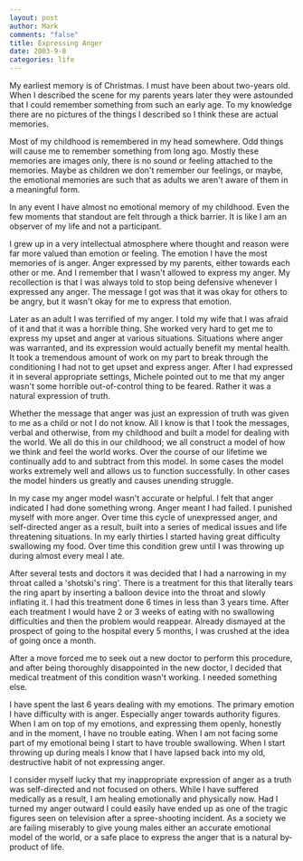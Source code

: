```yaml
--- 
layout: post
author: Mark
comments: "false"
title: Expressing Anger
date: 2003-9-8
categories: life
---
```

My earliest memory is of Christmas. I must have been about two-years old. When I described the scene for my parents years later they were astounded that I could remember something from such an early age. To my knowledge there are no pictures of the things I described so I think these are actual memories.

Most of my childhood is remembered in my head somewhere. Odd things will cause me to remember something from long ago. Mostly these memories are images only, there is no sound or feeling attached to the memories. Maybe as children we don't remember our feelings, or maybe, the emotional memories are such that as adults we aren't aware of them in a meaningful form.

In any event I have almost no emotional memory of my childhood. Even the few moments that standout are felt through a thick barrier. It is like I am an observer of my life and not a participant.

I grew up in a very intellectual atmosphere where thought and reason were far more valued than emotion or feeling. The emotion I have the most memories of is anger. Anger expressed by my parents, either towards each other or me. And I remember that I wasn't allowed to express my anger. My recollection is that I was always told to stop being defensive whenever I expressed any anger. The message I got was that it was okay for others to be angry, but it wasn't okay for me to express that emotion.

Later as an adult I was terrified of my anger. I told my wife that I was afraid of it and that it was a horrible thing. She worked very hard to get me to express my upset and anger at various situations. Situations where anger was warranted, and its expression would actually benefit my mental health. It took a tremendous amount of work on my part to break through the conditioning I had not to get upset and express anger. After I had expressed it in several appropriate settings, Michele pointed out to me that my anger wasn't some horrible out-of-control thing to be feared. Rather it was a natural expression of truth.

Whether the message that anger was just an expression of truth was given to me as a child or not I do not know. All I know is that I took the messages, verbal and otherwise, from my childhood and built a model for dealing with the world. We all do this in our childhood; we all construct a model of how we think and feel the world works. Over the course of our lifetime we continually add to and subtract from this model. In some cases the model works extremely well and allows us to function successfully. In other cases the model hinders us greatly and causes unending struggle.

In my case my anger model wasn't accurate or helpful. I felt that anger indicated I had done something wrong. Anger meant I had failed. I punished myself with more anger. Over time this cycle of unexpressed anger, and self-directed anger as a result, built into a series of medical issues and life threatening situations. In my early thirties I started having great difficulty swallowing my food. Over time this condition grew until I was throwing up during almost every meal I ate.

After several tests and doctors it was decided that I had a narrowing in my throat called a 'shotski's ring'. There is a treatment for this that literally tears the ring apart by inserting a balloon device into the throat and slowly inflating it. I had this treatment done 6 times in less than 3 years time. After each treatment I would have 2 or 3 weeks of eating with no swallowing difficulties and then the problem would reappear. Already dismayed at the prospect of going to the hospital every 5 months, I was crushed at the idea of going once a month.

After a move forced me to seek out a new doctor to perform this procedure, and after being thoroughly disappointed in the new doctor, I decided that medical treatment of this condition wasn't working. I needed something else.

I have spent the last 6 years dealing with my emotions. The primary emotion I have difficulty with is anger. Especially anger towards authority figures. When I am on top of my emotions, and expressing them openly, honestly and in the moment, I have no trouble eating. When I am not facing some part of my emotional being I start to have trouble swallowing. When I start throwing up during meals I know that I have lapsed back into my old, destructive habit of not expressing anger.

I consider myself lucky that my inappropriate expression of anger as a truth was self-directed and not focused on others. While I have suffered medically as a result, I am healing emotionally and physically now. Had I turned my anger outward I could easily have ended up as one of the tragic figures seen on television after a spree-shooting incident. As a society we are failing miserably to give young males either an accurate emotional model of the world, or a safe place to express the anger that is a natural by-product of life.
